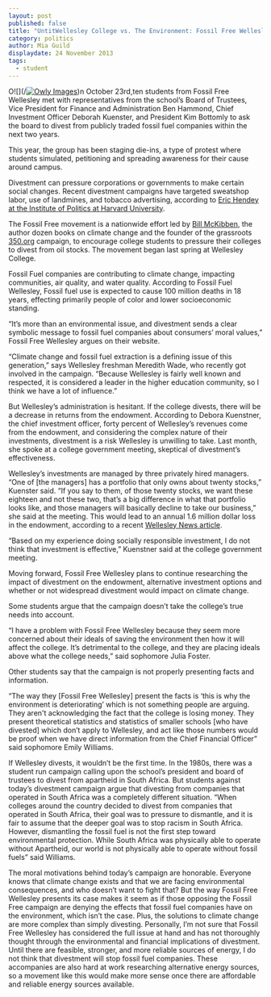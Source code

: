 ```yaml
---
layout: post
published: false
title: "UntitWellesley College vs. The Environment: Fossil Free Wellesley’s divestment campaignled"
category: politics
author: Mia Guild
displaydate: 24 November 2013
tags: 
  - student
---
```


O![](/<a href="http://ow.ly/i/287Cg" target="_blank"><img src="http://static.ow.ly/photos/normal/287Cg.jpg" alt="Owly Images" /></a>)n October 23rd,ten students from Fossil Free Wellesley met with representatives from the school’s Board of Trustees, Vice President for Finance and Administration Ben Hammond, Chief Investment Officer Deborah Kuenster, and President Kim Bottomly to ask the board to divest from publicly traded fossil fuel companies within the next two years.

This year, the group has been staging die-ins, a type of protest where students simulated, petitioning and spreading awareness for their cause around campus.

Divestment can pressure corporations or governments to make certain social changes. Recent divestment campaigns have targeted sweatshop labor, use of landmines, and tobacco advertising, according to [Eric Hendey at the Institute of Politics at Harvard University](http://www.iop.harvard.edu/does-divestment-work). 

The Fossil Free movement is a nationwide effort led by [Bill McKibben](http://www.billmckibben.com/), the author dozen books on climate change and the founder of the grassroots [350.org](http://350.org/) campaign, to encourage college students to pressure their colleges to divest from oil stocks. The movement began last spring at Wellesley College.

Fossil Fuel companies are contributing to climate change, impacting communities, air quality, and water quality. According to Fossil Fuel Wellesley, Fossil fuel use is expected to cause 100 million deaths in 18 years, effecting primarily people of color and lower socioeconomic standing. 

“It’s more than an environmental issue, and divestment sends a clear symbolic message to fossil fuel companies about consumers’ moral values,” Fossil Free Wellesley argues on their website.

“Climate change and fossil fuel extraction is a defining issue of this generation,” says Wellesley freshman Meredith Wade, who recently got involved in the campaign. “Because Wellesley is fairly well known and respected, it is considered a leader in the higher education community, so I think we have a lot of influence.” 

But Wellesley’s administration is hesitant.  If the college divests, there will be a decrease in returns from the endowment. According to Debora Kuenstner, the chief investment officer, forty percent of Wellesley’s revenues come from the endowment, and considering the complex nature of their investments, divestment is a risk Wellesley is unwilling to take.
Last month, she spoke at a college government meeting, skeptical of divestment’s effectiveness. 

Wellesley’s investments are managed by three privately hired managers. “One of [the managers] has a portfolio that only owns about twenty stocks,” Kuenster said. “If you say to them, of those twenty stocks, we want these eighteen and not these two, that’s a big difference in what that portfolio looks like, and those managers will basically decline to take our business,” she said at the meeting. This would lead to an annual 1.6 million dollar loss in the endowment, according to a recent [Wellesley News article](http://thewellesleynews.com/2013/10/30/fossil-free-wellesley-meets-with-board-of-trustees-chief-investment-officer-says-divestment-could-cost-the-college-1-6-million/). 

“Based on my experience doing socially responsible investment, I do not think that investment is effective,” Kuenstner said at the college government meeting. 

Moving forward, Fossil Free Wellesley plans to continue researching the impact of divestment on the endowment, alternative investment options and whether or not widespread divestment would impact on climate change.

Some students argue that the campaign doesn’t take the college’s true needs into account. 

“I have a problem with Fossil Free Wellesley because they seem more concerned about their ideals of saving the environment then how it will affect the college. It’s detrimental to the college, and they are placing ideals above what the college needs,” said sophomore Julia Foster.

Other students say that the campaign is not properly presenting facts and information.  

“The way they [Fossil Free Wellesley] present the facts is ‘this is why the environment is deteriorating’ which is not something people are arguing. They aren't acknowledging the fact that the college is losing money. They present theoretical statistics and statistics of smaller schools [who have divested] which don’t apply to Wellesley, and act like those numbers would be proof when we have direct information from the Chief Financial Officer” said sophomore Emily Williams.

If Wellesley divests, it wouldn’t be the first time. In the 1980s, there was a student run campaign calling upon the school’s president and board of trustees to divest from apartheid in South Africa. But students against today’s divestment campaign argue that divesting from companies that operated in South Africa was a completely different situation. 
“When colleges around the country decided to divest from companies that operated in South Africa, their goal was to pressure to dismantle, and it is fair to assume that the deeper goal was to stop racism in South Africa. However, dismantling the fossil fuel is not the first step toward environmental protection. While South Africa was physically able to operate without Apartheid, our world is not physically able to operate without fossil fuels” said Williams.

The moral motivations behind today’s campaign are honorable. Everyone knows that climate change exists and that we are facing environmental consequences, and who doesn’t want to fight that? But the way Fossil Free Wellesley presents its case makes it seem as if those opposing the Fossil Free campaign are denying the effects that fossil fuel companies have on the environment, which isn’t the case. Plus, the solutions to climate change are more complex than simply divesting. Personally, I’m not sure that Fossil Free Wellesley has considered the full issue at hand and has not thoroughly thought through the environmental and financial implications of divestment. Until there are feasible, stronger, and more reliable sources of energy, I do not think that divestment will stop fossil fuel companies. These accompanies are also hard at work researching alternative energy sources, so a movement like this would make more sense once there are affordable and reliable energy sources available. 

